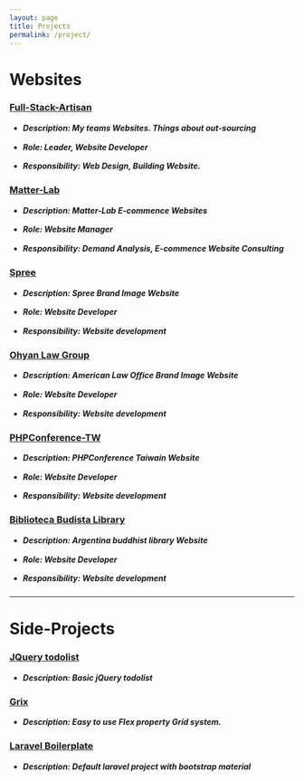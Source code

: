 ```yaml
---
layout: page
title: Projects
permalink: /project/
---
```

<style>
    ul {
        margin-bottom: 25px;
    }
    li {
        line-height: 1;
    }
    h5, h3 {
        margin-bottom: 8px;
    }
</style>

# Websites #

### [Full-Stack-Artisan](http://full-stack-artisan.com/zh/)

* ##### Description: My teams Websites. Things about out-sourcing

* ##### Role: Leader, Website Developer

* ##### Responsibility: Web Design, Building Website.


### [Matter-Lab](https://www.matter-lab.com/)

* ##### Description: Matter-Lab E-commence Websites

* ##### Role: Website Manager

* ##### Responsibility: Demand Analysis, E-commence Website Consulting

### [Spree](http://www.spreelive.com/)

* ##### Description: Spree Brand Image Website

* ##### Role: Website Developer

* ##### Responsibility: Website development

### [Ohyan Law Group](http://ohyanlaw.cp33.secserverpros.com/)

* ##### Description: American Law Office Brand Image Website

* ##### Role: Website Developer

* ##### Responsibility: Website development

### [PHPConference-TW](#)

* ##### Description: PHPConference Taiwain Website

* ##### Role: Website Developer

* ##### Responsibility: Website development

### [Biblioteca Budista Library](http://www.bibliotecabudista.org/)

* ##### Description: Argentina buddhist library Website

* ##### Role: Website Developer

* ##### Responsibility: Website development

------

# Side-Projects

### [JQuery todolist](http://andyno10.github.io/basic_todolist/)

* ##### Description: Basic jQuery todolist

### [Grix](http://andyno10.github.io/Grix/)

* ##### Description: Easy to use Flex property Grid system.

### [Laravel Boilerplate](https://github.com/andyNo10/laravel_boilerplate)

* ##### Description: Default laravel project with bootstrap material
